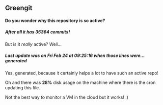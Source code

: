 ## Greengit

#### Do you wonder why this repository is so active?

##### After all it has 35364 commits!

But is it *really* active? Well...

##### Last update was on Fri Feb 24 at 09:25:16 when those lines were... generated

Yes, generated, because it certainly helps a lot to have such an active repo!

Oh and there was **28%** disk usage on the machine
where there is the cron updating this file.

Not the best way to monitor a VM in the cloud but it works! :)
